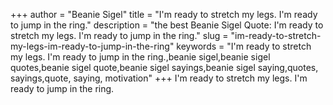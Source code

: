 +++
author = "Beanie Sigel"
title = "I'm ready to stretch my legs. I'm ready to jump in the ring."
description = "the best Beanie Sigel Quote: I'm ready to stretch my legs. I'm ready to jump in the ring."
slug = "im-ready-to-stretch-my-legs-im-ready-to-jump-in-the-ring"
keywords = "I'm ready to stretch my legs. I'm ready to jump in the ring.,beanie sigel,beanie sigel quotes,beanie sigel quote,beanie sigel sayings,beanie sigel saying,quotes, sayings,quote, saying, motivation"
+++
I'm ready to stretch my legs. I'm ready to jump in the ring.
